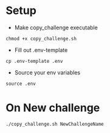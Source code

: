 # Setup

- Make copy_challenge executable

`chmod +x copy_challenge.sh`
- Fill out .env-template

`cp .env-template .env`
- Source your env variables

`source .env`


# On New challenge
`./copy_challenge.sh NewChallengeName`
